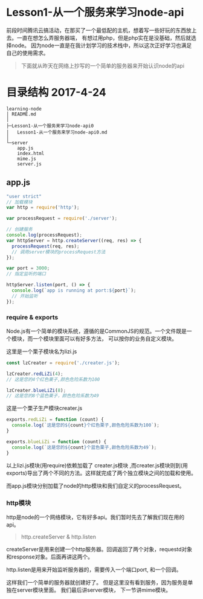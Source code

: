 # Lesson1-从一个服务来学习node-api

前段时间腾讯云搞活动，在那买了一个最低配的主机，想着写一些好玩的东西放上去。一直在想怎么弄服务器端， 有想过用php，但是php实在是没基础，然后就选择node。 因为node一直是在我计划学习的技术栈中，所以这次正好学习也满足自己的使用需求。

> 下面就从昨天在网络上抄写的一个简单的服务器来开始认识node的api

# 目录结构 2017-4-24
```
learning-node
│ README.md
│
├─Lesson1-从一个服务来学习node-api0
│   Lesson1-从一个服务来学习node-api0.md
│
└─server
    app.js
    index.html
    mime.js
    server.js
```
## app.js 

```javascript
"user strict"
// 加载模块
var http = require('http');

var processRequest = require('./server');

// 创建服务
console.log(processRequest);
var httpServer = http.createServer((req, res) => {
  processRequest(req, res);  
  // 调用server模块的processRequest方法
});

var port = 3000;
// 指定监听的端口

httpServer.listen(port, () => {
  console.log(`app is running at port:${port}`);
  // 开始监听
});
```

### require & exports

Node.js有一个简单的模块系统，遵循的是CommonJS的规范。一个文件既是一个模块，而一个模块里面可以有好多方法， 可以按你的业务自定义模块。

这里是一个栗子模块名为lizi.js

```javascript
const lzCreater = require('./creater.js');

lzCreater.redLiZi(4);
// 这是您的4个红色栗子,颜色危险系数为100

lzCreater.blueLiZi(8); 
// 这是您的8个蓝色栗子，颜色危险系数为49

```

这是一个栗子生产模块creater.js
```javascript
exports.redLiZi = function (count) {
  console.log(`这是您的${count}个红色栗子,颜色危险系数为100`);
}

exports.blueLiZi = function (count) {
  console.log(`这是您的${count}个蓝色栗子,颜色危险系数为49`);
}
```

以上lizi.js模块(用require)依赖加载了 creater.js模块 ,而creater.js模块则到(用exports)导出了两个不同的方法。这样就完成了两个独立模块之间的加载和使用。

而app.js模块分别加载了node的http模块和我们自定义的processRequest。

### http模块

http是node的一个网络模块，它有好多api。我们暂时先去了解我们现在用的api。

> http.createServer  & http.listen

createServer是用来创建一个http服务器。回调返回了两个对象，requestd对象和response对象。后面再讲这两个。

http.listen是用来开始监听服务器的，需要传入一个端口port, 和一个回调。

这样我们一个简单的服务器就创建好了。 但是这里没有看到服务，因为服务是单独在server模块里面。 我们最后讲server模块， 下一节讲mime模块。





